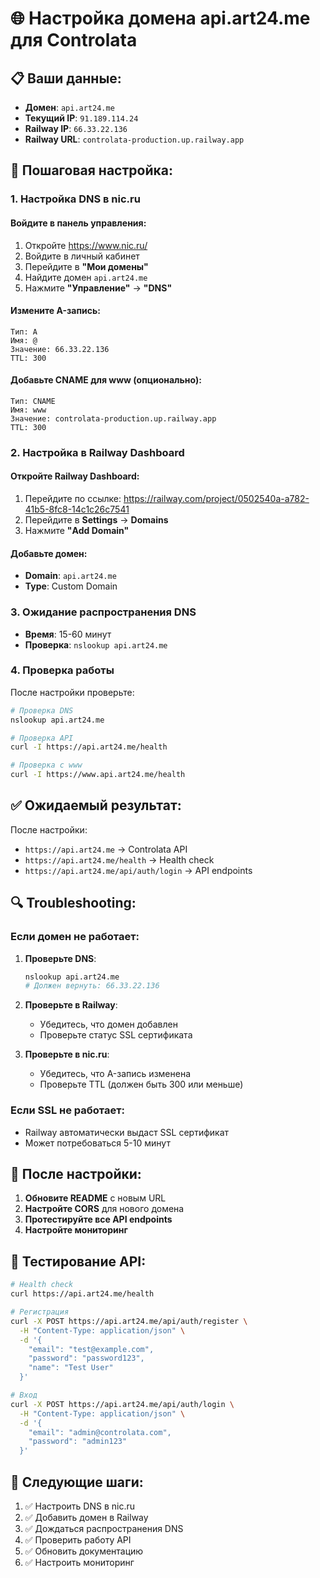 # 🌐 Настройка домена api.art24.me для Controlata

## 📋 Ваши данные:
- **Домен**: `api.art24.me`
- **Текущий IP**: `91.189.114.24`
- **Railway IP**: `66.33.22.136`
- **Railway URL**: `controlata-production.up.railway.app`

## 🔧 Пошаговая настройка:

### 1. Настройка DNS в nic.ru

#### Войдите в панель управления:
1. Откройте https://www.nic.ru/
2. Войдите в личный кабинет
3. Перейдите в **"Мои домены"**
4. Найдите домен `api.art24.me`
5. Нажмите **"Управление"** → **"DNS"**

#### Измените A-запись:
```
Тип: A
Имя: @
Значение: 66.33.22.136
TTL: 300
```

#### Добавьте CNAME для www (опционально):
```
Тип: CNAME
Имя: www
Значение: controlata-production.up.railway.app
TTL: 300
```

### 2. Настройка в Railway Dashboard

#### Откройте Railway Dashboard:
1. Перейдите по ссылке: https://railway.com/project/0502540a-a782-41b5-8fc8-14c1c26c7541
2. Перейдите в **Settings** → **Domains**
3. Нажмите **"Add Domain"**

#### Добавьте домен:
- **Domain**: `api.art24.me`
- **Type**: Custom Domain

### 3. Ожидание распространения DNS

- **Время**: 15-60 минут
- **Проверка**: `nslookup api.art24.me`

### 4. Проверка работы

После настройки проверьте:

```bash
# Проверка DNS
nslookup api.art24.me

# Проверка API
curl -I https://api.art24.me/health

# Проверка с www
curl -I https://www.api.art24.me/health
```

## ✅ Ожидаемый результат:

После настройки:
- `https://api.art24.me` → Controlata API
- `https://api.art24.me/health` → Health check
- `https://api.art24.me/api/auth/login` → API endpoints

## 🔍 Troubleshooting:

### Если домен не работает:

1. **Проверьте DNS**:
   ```bash
   nslookup api.art24.me
   # Должен вернуть: 66.33.22.136
   ```

2. **Проверьте в Railway**:
   - Убедитесь, что домен добавлен
   - Проверьте статус SSL сертификата

3. **Проверьте в nic.ru**:
   - Убедитесь, что A-запись изменена
   - Проверьте TTL (должен быть 300 или меньше)

### Если SSL не работает:
- Railway автоматически выдаст SSL сертификат
- Может потребоваться 5-10 минут

## 🚀 После настройки:

1. **Обновите README** с новым URL
2. **Настройте CORS** для нового домена
3. **Протестируйте все API endpoints**
4. **Настройте мониторинг**

## 📱 Тестирование API:

```bash
# Health check
curl https://api.art24.me/health

# Регистрация
curl -X POST https://api.art24.me/api/auth/register \
  -H "Content-Type: application/json" \
  -d '{
    "email": "test@example.com",
    "password": "password123",
    "name": "Test User"
  }'

# Вход
curl -X POST https://api.art24.me/api/auth/login \
  -H "Content-Type: application/json" \
  -d '{
    "email": "admin@controlata.com",
    "password": "admin123"
  }'
```

## 🎯 Следующие шаги:

1. ✅ Настроить DNS в nic.ru
2. ✅ Добавить домен в Railway
3. ✅ Дождаться распространения DNS
4. ✅ Проверить работу API
5. ✅ Обновить документацию
6. ✅ Настроить мониторинг
